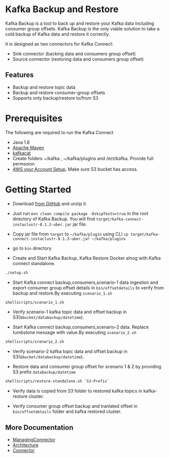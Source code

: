 # Kafka Backup and Restore

Kafka Backup is a tool to back up and restore your Kafka data including consumer group offsets. Kafka Backup is the only viable solution to take a cold backup of Kafka data and restore
it correctly.

It is designed as two connectors for Kafka Connect: 

* Sink connector (backing data and consumers group offset) 
* Source connector (restoring data and consumers group offset) 

## Features

* Backup and restore topic data
* Backup and restore consumer-group offsets
* Supports only backup/restore to/from S3

# Prerequisites

The following are required to run the Kafka Connect

* Java 1.8
* [Apache Maven](https://maven.apache.org/install.html)
* [kafkacat](https://github.com/edenhill/kafkacat)
* Create folders ~/kafka , ~/kafka/plugins and /ect/kafka. Provide full permssion 
* [AWS your Account Setup](https://bugcrowd.atlassian.net/wiki/spaces/DEV/pages/80445478/AWS+your+Account+Setup). Make sure S3 bucket has access.

# Getting Started

* Download [from GitHub](https://github.com/bugcrowd/kafka-connect-connectors) and unzip it.
* Just run `mvn clean compile package -DskipTests=true` in the root directory of Kafka Backup. You will find `target/kafka-connect-instaclustr-0.1.3-uber.jar` jar file. 
* Copy jar file from `target` to `~/kafka/plugin` using CLI `cp target/kafka-connect-instaclustr-0.1.3-uber.jar ~/kafka/plugins`
* go to `bin` directory 

* Create and Start Kafka Backup, Kafka Restore Docker alnog with Kafka connect standalone.
```sh
./setup.sh
```
* Start Kafka connect backup,consumers,scenario-1 data ingestion and export consumer group offset details in `bin/offsetdetails` to verify from backup and restore.By executing `scenario_1.sh`
```sh
shellscripts/scenario_1.sh
```
* Verify scenario-1 kafka topic data and offset backup in S3(`$bucket/databackup/datetime`).

* Start Kafka connect backup,consumers,scenario-2 data. Replace tumbstone message with value.By executing `scenario_2.sh`

```sh
shellscripts/scenario_2.sh
```
* Verify scenario-2 kafka topic data and offset backup in S3(`$bucket/databackup/datetime`). 

* Restore data and consumer group offset for scenario 1 & 2 by providing S3 prefix `databackup/datetime`
```sh
shellscripts/restore-standalone.sh `S3-Prefix`
```
* Verify data is copied from S3 folder to restored kafka topics in kafka-restore cluster. 

* Verify consumer group offset backup and tranlated offset in `bin/offsetdetails` folder and kafka restored cluster. 

## More Documentation

* [ManagingConnector](ManagingConnector.md)
* [Architecture](Kafka_Backup_Architecture.md)
* [Connector](https://www.instaclustr.com/support/documentation/kafka-connect/pre-built-kafka-connect-plugins/)
